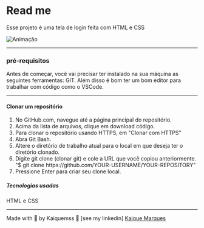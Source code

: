 <h1>Read me</h1>

<p>Esse projeto é uma tela de login feita com HTML e CSS</p>

![Animação](https://user-images.githubusercontent.com/79489384/148791356-f2de7647-8d3b-4730-ae3f-6303cda3a3be.gif)

<hr> 

<h3>pré-requisitos</h3>
<p>Antes de começar, você vai precisar ter instalado na sua máquina as seguintes ferramentas: GIT. Além disso é bom ter um bom editor para trabalhar com código como o VSCode.</p>

<hr>

<h4>Clonar um repositório</h4>

<ol>

<li>No GitHub.com, navegue até a página principal do repositório.</li>
<li>Acima da lista de arquivos, clique em download código.</li>
<li>Para clonar o repositório usando HTTPS, em "Clonar com HTTPS"</li>
<li>Abra Git Bash.</li>
<li>Altere o diretório de trabalho atual para o local em que deseja ter o diretório clonado.</li>
<li>Digite git clone (clonar git) e cole a URL que você copiou anteriormente. "$ git clone https://github.com/YOUR-USERNAME/YOUR-REPOSITORY"</li>
<li>Pressione Enter para criar seu clone local.</li>
</ol>

<h5>Tecnologias usadas</h5>
<p>HTML e CSS</p>

<hr>


<p>Made with 💙 by Kaiquemss 👋 [see my linkedin] <a href="https://www.linkedin.com/in/kaique-marques-4a6148b8/">Kaique Marques</a></p>
